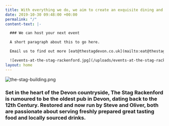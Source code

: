 ```yaml
---
title: With everything we do, we aim to create an exquisite dining and drinking experience
date: 2019-10-30 09:48:00 +00:00
permalink: "/"
content-text: |-

  ### We can host your next event

  A short paragraph about this to go here.

  Email us to find out more [eat@thestagdevon.co.uk](mailto:eat@thestagdevon.co.uk?subject=Event)

  ![events-at-the-stag-rackenford.jpg](/uploads/events-at-the-stag-rackenford.jpg)
layout: home
---
```


![the-stag-building.png](/uploads/the-stag-building.png)

### Set in the heart of the Devon countryside, The Stag Rackenford is rumoured to be the oldest pub in Devon, dating back to the 12th Century. Restored and now run by Steve and Oliver, both are passionate about serving freshly prepared great tasting food and locally sourced drinks.
